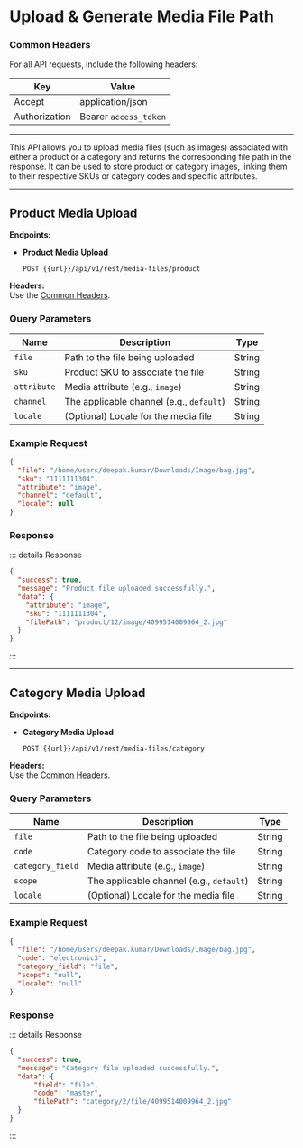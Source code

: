 # Upload & Generate Media File Path

### Common Headers

For all API requests, include the following headers:

| Key           | Value                 |
|---------------|-----------------------|
| Accept        | application/json      |
| Authorization | Bearer `access_token` |

---

This API allows you to upload media files (such as images) associated with either a product or a category and returns the corresponding file path in the response. It can be used to store product or category images, linking them to their respective SKUs or category codes and specific attributes.

---

## Product Media Upload

**Endpoints:**  
- **Product Media Upload**  
  ```
  POST {{url}}/api/v1/rest/media-files/product
  ```
**Headers:**  
Use the [Common Headers](#common-headers).

### Query Parameters

| Name        | Description                          | Type   |
|-------------|--------------------------------------|--------|
| `file`      | Path to the file being uploaded      | String |
| `sku`       | Product SKU to associate the file    | String |
| `attribute` | Media attribute (e.g., `image`)      | String |
| `channel`   | The applicable channel (e.g., `default`) | String |
| `locale`    | (Optional) Locale for the media file | String |

### Example Request

```json
{
  "file": "/home/users/deepak.kumar/Downloads/Image/bag.jpg",
  "sku": "1111111304",
  "attribute": "image",
  "channel": "default",
  "locale": null
}
```

### Response

::: details Response
```json
{
  "success": true,
  "message": "Product file uploaded successfully.",
  "data": {
    "attribute": "image",
    "sku": "1111111304",
    "filePath": "product/12/image/4099514009964_2.jpg"
  }
}
```
:::

---

## Category Media Upload

**Endpoints:** 
- **Category Media Upload**  
  ```
  POST {{url}}/api/v1/rest/media-files/category
  ```
**Headers:**  
Use the [Common Headers](#common-headers).

### Query Parameters

| Name            | Description                          | Type   |
|-----------------|--------------------------------------|--------|
| `file`          | Path to the file being uploaded      | String |
| `code`          | Category code to associate the file  | String |
| `category_field`| Media attribute (e.g., `image`)      | String |
| `scope`         | The applicable channel (e.g., `default`) | String |
| `locale`        | (Optional) Locale for the media file | String |

### Example Request

```json
{
  "file": "/home/users/deepak.kumar/Downloads/Image/bag.jpg",
  "code": "electronic3",
  "category_field": "file",
  "scope": "null",
  "locale": "null"
}
```

### Response

::: details Response
```json
{
  "success": true,
  "message": "Category file uploaded successfully.",
  "data": {
      "field": "file",
      "code": "master",
      "filePath": "category/2/file/4099514009964_2.jpg"
  }
}
```
:::
